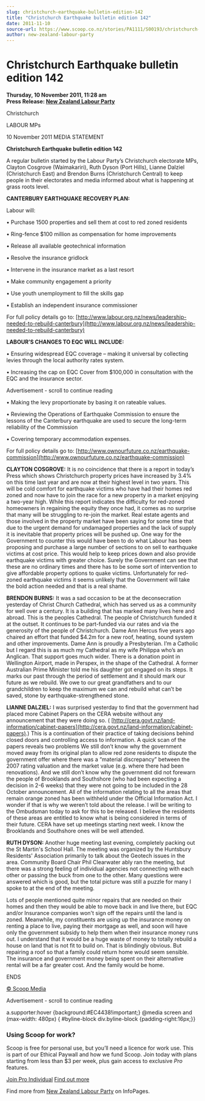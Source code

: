 ```yaml
---
slug: christchurch-earthquake-bulletin-edition-142
title: "Christchurch Earthquake bulletin edition 142"
date: 2011-11-10
source-url: https://www.scoop.co.nz/stories/PA1111/S00193/christchurch-earthquake-bulletin-edition-142.htm
author: new-zealand-labour-party
---
```

Christchurch Earthquake bulletin edition 142
============================================

**Thursday, 10 November 2011, 11:28 am**  
**Press Release: [New Zealand Labour Party](https://info.scoop.co.nz/New_Zealand_Labour_Party)**

Christchurch

LABOUR MPs

10 November 2011 MEDIA STATEMENT

**Christchurch Earthquake bulletin edition 142**

A regular bulletin started by the Labour Party’s Christchurch electorate MPs, Clayton Cosgrove (Waimakariri), Ruth Dyson (Port Hills), Lianne Dalziel (Christchurch East) and Brendon Burns (Christchurch Central) to keep people in their electorates and media informed about what is happening at grass roots level.

**CANTERBURY EARTHQUAKE RECOVERY PLAN:**

Labour will:

• Purchase 1500 properties and sell them at cost to red zoned residents

• Ring-fence $100 million as compensation for home improvements

• Release all available geotechnical information

• Resolve the insurance gridlock

• Intervene in the insurance market as a last resort

• Make community engagement a priority

• Use youth unemployment to fill the skills gap

• Establish an independent insurance commissioner

For full policy details go to: [http://www.labour.org.nz/news/leadership-needed-to-rebuild-canterbury](http://www.labour.org.nz/news/leadership-needed-to-rebuild-canterbury)

**LABOUR’S CHANGES TO EQC WILL INCLUDE:**

• Ensuring widespread EQC coverage – making it universal by collecting levies through the local authority rates system.

• Increasing the cap on EQC Cover from $100,000 in consultation with the EQC and the insurance sector.

Advertisement - scroll to continue reading





• Making the levy proportionate by basing it on rateable values.

• Reviewing the Operations of Earthquake Commission to ensure the lessons of the Canterbury earthquake are used to secure the long-term reliability of the Commission

• Covering temporary accommodation expenses.

For full policy details go to: [http://www.ownourfuture.co.nz/earthquake-commission](http://www.ownourfuture.co.nz/earthquake-commission)

**CLAYTON COSGROVE:** It is no coincidence that there is a report in today’s Press which shows Christchurch property prices have increased by 3.4% on this time last year and are now at their highest level in two years. This will be cold comfort for earthquake victims who have had their homes red zoned and now have to join the race for a new property in a market enjoying a two-year high. While this report indicates the difficulty for red-zoned homeowners in regaining the equity they once had, it comes as no surprise that many will be struggling to re-join the market. Real estate agents and those involved in the property market have been saying for some time that due to the urgent demand for undamaged properties and the lack of supply it is inevitable that property prices will be pushed up. One way for the Government to counter this would have been to do what Labour has been proposing and purchase a large number of sections to on sell to earthquake victims at cost price. This would help to keep prices down and also provide earthquake victims with greater choice. Surely the Government can see that these are no ordinary times and there has to be some sort of intervention to give affordable property options to quake victims. Unfortunately for red-zoned earthquake victims it seems unlikely that the Government will take the bold action needed and that is a real shame.

**BRENDON BURNS:** It was a sad occasion to be at the deconsecration yesterday of Christ Church Cathedral, which has served us as a community for well over a century. It is a building that has marked many lives here and abroad. This is the peoples Cathedral. The people of Christchurch funded it at the outset. It continues to be part-funded via our rates and via the generosity of the people of Christchurch. Dame Ann Hercus five years ago chaired an effort that funded $4.2m for a new roof, heating, sound system and other improvements. Dame Ann is proudly a Presbyterian. I’m a Catholic but I regard this is as much my Cathedral as my wife Philippa who’s an Anglican. That support goes much wider. There is a donation point in Wellington Airport, made in Perspex, in the shape of the Cathedral. A former Australian Prime Minister told me his daughter got engaged on its steps. It marks our past through the period of settlement and it should mark our future as we rebuild. We owe to our great grandfathers and to our grandchildren to keep the maximum we can and rebuild what can’t be saved, stone by earthquake-strengthened stone.

**LIANNE DALZIEL:** I was surprised yesterday to find that the government had placed more Cabinet Papers on the CERA website without any announcement that they were doing so. ( [http://cera.govt.nz/land-information/cabinet-papers](http://cera.govt.nz/land-information/cabinet-papers).) This is a continuation of their practice of taking decisions behind closed doors and controlling access to information. A quick scan of the papers reveals two problems We still don’t know why the government moved away from its original plan to allow red zone residents to dispute the government offer where there was a “material discrepancy” between the 2007 rating valuation and the market value (e.g. where there had been renovations). And we still don’t know why the government did not forewarn the people of Brooklands and Southshore (who had been expecting a decision in 2-6 weeks) that they were not going to be included in the 28 October announcement. All of the information relating to all the areas that remain orange zoned has been withheld under the Official Information Act. I wonder if that is why we weren’t told about the release. I will be writing to the Ombudsman today to ask for this to be released. I believe the residents of these areas are entitled to know what is being considered in terms of their future. CERA have set up meetings starting next week. I know the Brooklands and Southshore ones will be well attended.

**RUTH DYSON:** Another huge meeting last evening, completely packing out the St Martin's School Hall. The meeting was organized by the Huntsbury Residents' Association primarily to talk about the Geotech issues in the area. Community Board Chair Phil Clearwater ably ran the meeting, but there was a strong feeling of individual agencies not connecting with each other or passing the buck from one to the other. Many questions were answered which is good, but the total picture was still a puzzle for many I spoke to at the end of the meeting.

Lots of people mentioned quite minor repairs that are needed on their homes and then they would be able to move back in and live there, but EQC and/or Insurance companies won't sign off the repairs until the land is zoned. Meanwhile, my constituents are using up the insurance money on renting a place to live, paying their mortgage as well, and soon will have only the government subsidy to help them when their insurance money runs out. I understand that it would be a huge waste of money to totally rebuild a house on land that is not fit to build on. That is blindingly obvious. But repairing a roof so that a family could return home would seem sensible. The insurance and government money being spent on their alternative rental will be a far greater cost. And the family would be home.

ENDS

[© Scoop Media](http://www.scoop.co.nz/about/terms.html)  

Advertisement - scroll to continue reading



a.supporter:hover {background:#EC4438!important;} @media screen and (max-width: 480px) { #byline-block div.byline-block {padding-right:16px;}}

### Using Scoop for work?

Scoop is free for personal use, but you’ll need a licence for work use. This is part of our Ethical Paywall and how we fund Scoop. Join today with plans starting from less than $3 per week, plus gain access to exclusive _Pro_ features.  
  
[Join Pro Individual](https://pro.scoop.co.nz/Individual/?from=ProIn24) [Find out more](https://pro.scoop.co.nz/using-scoop-for-work/?from=ProIn24)

Find more from [New Zealand Labour Party](https://info.scoop.co.nz/New_Zealand_Labour_Party) on InfoPages.